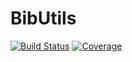 # BibUtils

[![Build Status](https://github.com/josePereiro/BibUtils.jl/actions/workflows/CI.yml/badge.svg?branch=main)](https://github.com/josePereiro/BibUtils.jl/actions/workflows/CI.yml?query=branch%3Amain)
[![Coverage](https://codecov.io/gh/josePereiro/BibUtils.jl/branch/main/graph/badge.svg)](https://codecov.io/gh/josePereiro/BibUtils.jl)
